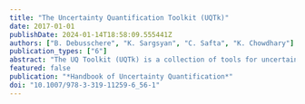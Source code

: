 ```yaml
---
title: "The Uncertainty Quantification Toolkit (UQTk)"
date: 2017-01-01
publishDate: 2024-01-14T18:58:09.555441Z
authors: ["B. Debusschere", "K. Sargsyan", "C. Safta", "K. Chowdhary"]
publication_types: ["6"]
abstract: "The UQ Toolkit (UQTk) is a collection of tools for uncertainty quantification, ranging from intrusive and nonintrusive forward propagation of uncertainty to inverse problems and sensitivity analysis. This chapter first outlines the UQTk design philosophy, followed by an overview of the available methods and the way they are implemented in UQTk. The second part of this chapter is a detailed example that illustrates a UQ workflow from surrogate construction, and calibration, to forward propagation and attribution."
featured: false
publication: "*Handbook of Uncertainty Quantification*"
doi: "10.1007/978-3-319-11259-6_56-1"
---
```


